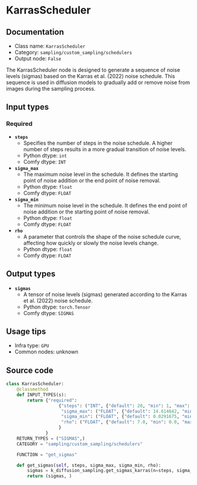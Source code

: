 # KarrasScheduler
## Documentation
- Class name: `KarrasScheduler`
- Category: `sampling/custom_sampling/schedulers`
- Output node: `False`

The KarrasScheduler node is designed to generate a sequence of noise levels (sigmas) based on the Karras et al. (2022) noise schedule. This sequence is used in diffusion models to gradually add or remove noise from images during the sampling process.
## Input types
### Required
- **`steps`**
    - Specifies the number of steps in the noise schedule. A higher number of steps results in a more gradual transition of noise levels.
    - Python dtype: `int`
    - Comfy dtype: `INT`
- **`sigma_max`**
    - The maximum noise level in the schedule. It defines the starting point of noise addition or the end point of noise removal.
    - Python dtype: `float`
    - Comfy dtype: `FLOAT`
- **`sigma_min`**
    - The minimum noise level in the schedule. It defines the end point of noise addition or the starting point of noise removal.
    - Python dtype: `float`
    - Comfy dtype: `FLOAT`
- **`rho`**
    - A parameter that controls the shape of the noise schedule curve, affecting how quickly or slowly the noise levels change.
    - Python dtype: `float`
    - Comfy dtype: `FLOAT`
## Output types
- **`sigmas`**
    - A tensor of noise levels (sigmas) generated according to the Karras et al. (2022) noise schedule.
    - Python dtype: `torch.Tensor`
    - Comfy dtype: `SIGMAS`
## Usage tips
- Infra type: `GPU`
- Common nodes: unknown


## Source code
```python
class KarrasScheduler:
    @classmethod
    def INPUT_TYPES(s):
        return {"required":
                    {"steps": ("INT", {"default": 20, "min": 1, "max": 10000}),
                     "sigma_max": ("FLOAT", {"default": 14.614642, "min": 0.0, "max": 1000.0, "step":0.01, "round": False}),
                     "sigma_min": ("FLOAT", {"default": 0.0291675, "min": 0.0, "max": 1000.0, "step":0.01, "round": False}),
                     "rho": ("FLOAT", {"default": 7.0, "min": 0.0, "max": 100.0, "step":0.01, "round": False}),
                    }
               }
    RETURN_TYPES = ("SIGMAS",)
    CATEGORY = "sampling/custom_sampling/schedulers"

    FUNCTION = "get_sigmas"

    def get_sigmas(self, steps, sigma_max, sigma_min, rho):
        sigmas = k_diffusion_sampling.get_sigmas_karras(n=steps, sigma_min=sigma_min, sigma_max=sigma_max, rho=rho)
        return (sigmas, )

```
